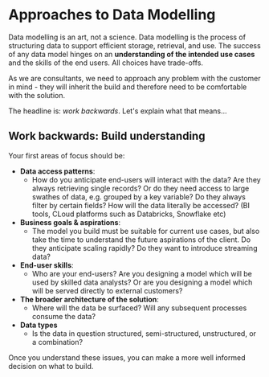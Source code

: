 # **Approaches to Data Modelling**

Data modelling is an art, not a science. Data modelling is the process of structuring data to support efficient storage, retrieval, and use. The success of any data model hinges on an **understanding of the intended use cases** and the skills of the end users. All choices have trade-offs. 

As we are consultants, we need to approach any problem with the customer in mind - they will inherit the build and therefore need to be comfortable with the solution.

The headline is: *work backwards*. Let's explain what that means...

## **Work backwards: Build understanding**

Your first areas of focus should be:

* **Data access patterns**: 
    * How do you anticipate end-users will interact with the data? Are they always retrieving single records? Or do they need access to large swathes of data, e.g. grouped by a key variable? Do they always filter by certain fields? How will the data literally be accessed? (BI tools, CLoud platforms such as Databricks, Snowflake etc)
* **Business goals & aspirations**:
    * The model you build must be suitable for current use cases, but also take the time to understand the future aspirations of the client. Do they anticipate scaling rapidly? Do they want to introduce streaming data?
* **End-user skills**:
    * Who are your end-users? Are you designing a model which will be used by skilled data analysts? Or are you designing a model which will be served directly to external customers?
* **The broader architecture of the solution**:
    * Where will the data be surfaced? Will any subsequent processes consume the data?
* **Data types**
    * Is the data in question structured, semi-structured, unstructured, or a combination?

Once you understand these issues, you can make a more well informed decision on what to build.